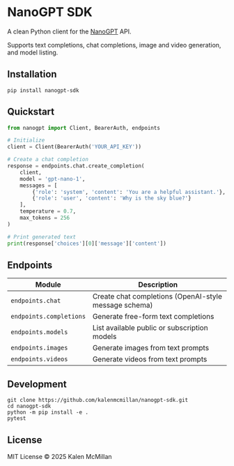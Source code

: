 # NanoGPT SDK

A clean Python client for the [NanoGPT](https://docs.nano-gpt.com/introduction) API. 

Supports text completions, chat completions, image and video generation, and model listing.

## Installation

```
pip install nanogpt-sdk
```

## Quickstart

```python
from nanogpt import Client, BearerAuth, endpoints

# Initialize
client = Client(BearerAuth('YOUR_API_KEY'))

# Create a chat completion
response = endpoints.chat.create_completion(
    client,
    model = 'gpt-nano-1',
    messages = [
        {'role': 'system', 'content': 'You are a helpful assistant.'},
        {'role': 'user', 'content': 'Why is the sky blue?'}
    ],
    temperature = 0.7,
    max_tokens = 256
)

# Print generated text
print(response['choices'][0]['message']['content'])
```

## Endpoints

| Module                | Description                          |
| --------------------- | ------------------------------------ |
| `endpoints.chat`  | Create chat completions (OpenAI-style message schema) |
| `endpoints.completions`      | Generate free-form text completions          |
| `endpoints.models` | List available public or subscription models          |
| `endpoints.images`    | Generate images from text prompts  |
| `endpoints.videos` | Generate videos from text prompts             |

## Development

```
git clone https://github.com/kalenmcmillan/nanogpt-sdk.git
cd nanogpt-sdk
python -m pip install -e .
pytest
```
## License

MIT License © 2025 Kalen McMillan